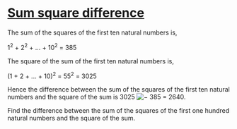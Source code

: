 # [Sum square difference](http://projecteuler.net/problem=6)

The sum of the squares of the first ten natural numbers is,

1<sup>2</sup> + 2<sup>2</sup> + ... + 10<sup>2</sup> = 385

The square of the sum of the first ten natural numbers is,

(1 + 2 + ... + 10)<sup>2</sup> = 55<sup>2</sup> = 3025

Hence the difference between the sum of the squares of the first ten natural numbers and the square of the sum is 3025 ![−](/var/lib/gems/1.9.1/gems/euler-manager-0.1.1/config/../data/images/symbol_minus.gif) 385 = 2640.

Find the difference between the sum of the squares of the first one hundred natural numbers and the square of the sum.

